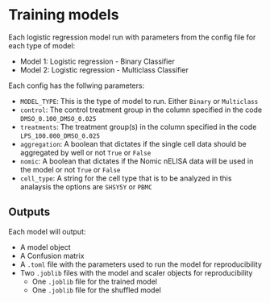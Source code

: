 # Training models

Each logistic regression model run with parameters from the config file for each type of model:
- Model 1: Logistic regression - Binary Classifier
- Model 2: Logistic regression - Multiclass Classifier

Each config has the follwing parameters:
- `MODEL_TYPE`: This is the type of model to run. Either `Binary` or `Multiclass`
- `control`: The control treatment group in the column specified in the code `DMSO_0.100_DMSO_0.025`
- `treatments`: The treatment group(s) in the column specified in the code `LPS_100.000_DMSO_0.025`
- `aggregation`: A boolean that dictates if the single cell data should be aggregated by well or not `True` or `False`
- `nomic`: A boolean that dictates if the Nomic nELISA data will be used in the model or not `True` or `False`
- `cell_type`: A string for the cell type that is to be analyzed in this analaysis the options are `SHSY5Y` or `PBMC`

## Outputs
Each model will output:
* A model object
* A Confusion matrix
* A `.toml` file with the parameters used to run the model for reproducibility
* Two `.joblib` files with the model and scaler objects for reproducibility
    * One `.joblib` file for the trained model
    * One `.joblib` file for the shuffled model

